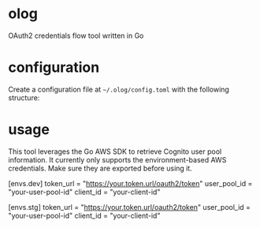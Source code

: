 # olog
OAuth2 credentials flow tool written in Go

# configuration
Create a configuration file at `~/.olog/config.toml` with the following structure:

# usage

This tool leverages the Go AWS SDK to retrieve Cognito user pool information. It currently only
supports the environment-based AWS credentials. Make sure they are exported before using it.

[envs.dev]
token_url = "https://your.token.url/oauth2/token"
user_pool_id = "your-user-pool-id"
client_id = "your-client-id"

[envs.stg]
token_url = "https://your.token.url/oauth2/token"
user_pool_id = "your-user-pool-id"
client_id = "your-client-id"
